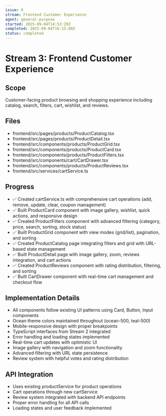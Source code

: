 ```yaml
---
issue: 6
stream: Frontend Customer Experience
agent: general-purpose
started: 2025-09-04T14:53:29Z
completed: 2025-09-04T16:15:00Z
status: completed
---
```


# Stream 3: Frontend Customer Experience

## Scope
Customer-facing product browsing and shopping experience including catalog, search, filters, cart, wishlist, and reviews.

## Files
- frontend/src/pages/products/ProductCatalog.tsx
- frontend/src/pages/products/ProductDetail.tsx
- frontend/src/components/products/ProductGrid.tsx
- frontend/src/components/products/ProductCard.tsx
- frontend/src/components/products/ProductFilters.tsx
- frontend/src/components/cart/CartDrawer.tsx
- frontend/src/components/products/ProductReviews.tsx
- frontend/src/services/cartService.ts

## Progress
- ✅ Created cartService.ts with comprehensive cart operations (add, remove, update, clear, coupon management)
- ✅ Built ProductCard component with image gallery, wishlist, quick actions, and responsive design
- ✅ Created ProductFilters component with advanced filtering (category, price, search, sorting, stock status)
- ✅ Built ProductGrid component with view modes (grid/list), pagination, and sorting
- ✅ Created ProductCatalog page integrating filters and grid with URL-based state management
- ✅ Built ProductDetail page with image gallery, zoom, reviews integration, and cart actions
- ✅ Created ProductReviews component with rating distribution, filtering, and sorting
- ✅ Built CartDrawer component with real-time cart management and checkout flow

## Implementation Details
- All components follow existing UI patterns using Card, Button, Input components
- Ocean theme colors maintained throughout (ocean-500, teal-500)
- Mobile-responsive design with proper breakpoints
- TypeScript interfaces from Stream 2 integrated
- Error handling and loading states implemented
- Real-time cart updates with optimistic UI
- Image gallery with navigation and zoom functionality
- Advanced filtering with URL state persistence
- Review system with helpful votes and rating distribution

## API Integration
- Uses existing productService for product operations
- Cart operations through new cartService
- Review system integrated with backend API endpoints
- Proper error handling for all API calls
- Loading states and user feedback implemented